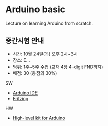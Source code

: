 # Arduino basic
Lecture on learning Arduino from scratch.

## 중간시험 안내
- 시간: 10월 24일(목) 오후 2시~3시
- 장소: E...
- 범위: 1주~5주 수업 (교재 4장 4-digit FND까지)
- 배점: 30 (총점의 30%)

SW

- [Arduino IDE](https://www.arduino.cc/)
- [Fritzing](http://fritzing.org/download/)

HW

- [High-level kit for Arduino](http://arduinostory.com/goods/goods_view.php?goodsNo=1000000306)
